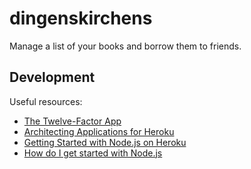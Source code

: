 dingenskirchens
===============

Manage a list of your books and borrow them to friends.

Development
-----------
Useful resources:

*  [The Twelve-Factor App](http://12factor.net)
*  [Architecting Applications for Heroku](https://devcenter.heroku.com/articles/architecting-apps)
*  [Getting Started with Node.js on Heroku](https://devcenter.heroku.com/articles/getting-started-with-nodejs)
*  [How do I get started with Node.js](https://stackoverflow.com/questions/2353818/how-do-i-get-started-with-node-js)
